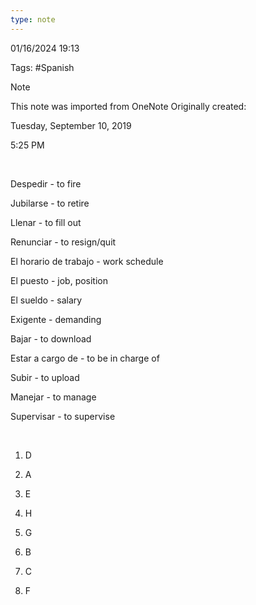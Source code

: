 ```yaml
---
type: note
---
```

01/16/2024 19:13

Tags: #Spanish 

>[!note]
>This note was imported from OneNote
>Originally created:
>
>Tuesday, September 10, 2019
>
>5:25 PM

 

Despedir - to fire

Jubilarse - to retire

Llenar - to fill out

Renunciar - to resign/quit

El horario de trabajo - work schedule

El puesto - job, position

El sueldo - salary

Exigente - demanding

Bajar - to download

Estar a cargo de - to be in charge of

Subir - to upload

Manejar - to manage

Supervisar - to supervise

 

1.  D

2.  A

3.  E

4.  H

5.  G

6.  B

7.  C

8.  F

